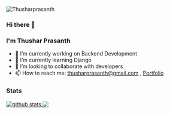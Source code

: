 <p align="left"> <img src="https://komarev.com/ghpvc/?username=Thusharprasanth&label=Views&color=blue&style=plastic" alt="Thusharprasanth" /> </p>

### Hi there 👋
### I'm Thushar Prasanth 

- 🔭 I’m currently working on Backend Development
- 🌱 I’m currently learning Django
- 👯 I’m looking to collaborate with developers
- 📫 How to reach me: thusharprasanth@gmail.com , <a href="https://thusharprasanth.github.io/portfolio/">Portfolio</a> 

### Stats
<a href="#">
<img align="center" src="https://github-readme-stats.vercel.app/api?username=Thusharprasanth&show_icons=true&theme=dark&line_height=27" alt="github stats"/>
</a>

<a href="#">
<img align="center" src="https://github-readme-stats.vercel.app/api/top-langs/?username=Thusharprasanth&theme=dark&hide_langs_below=1" />
</a>

